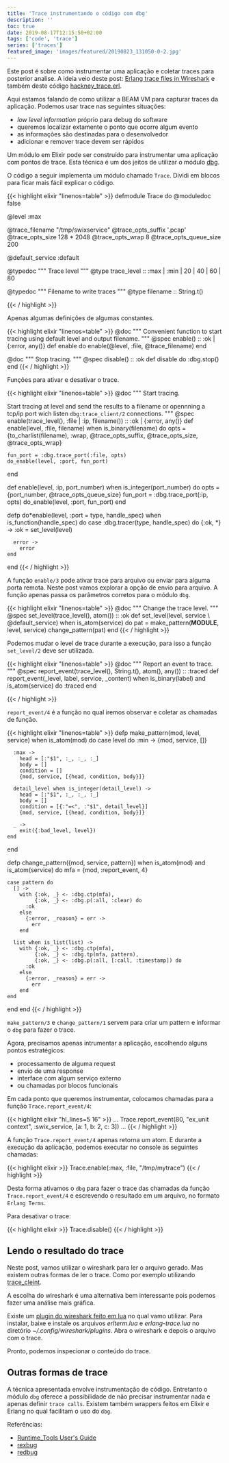 ```yaml
---
title: 'Trace instrumentando o código com dbg'
description: ''
toc: true
date: 2019-08-17T12:15:50+02:00
tags: ['code', 'trace']
series: ['traces']
featured_image: 'images/featured/20190823_131050-0-2.jpg'
---
```


Este post é sobre como instrumentar uma aplicação e coletar traces para
posterior analise. A ideia veio deste post:
[Erlang trace files in Wireshark](https://www.erlang-solutions.com/blog/erlang-trace-files-in-wireshark.html)
e também deste código
[hackney_trace.erl](https://github.com/benoitc/hackney/blob/master/src/hackney_trace.erl).

Aqui estamos falando de como utilizar a BEAM VM para capturar traces da
aplicação. Podemos usar trace nas seguintes situações:

- _low level information_ próprio para debug do software
- queremos localizar extamente o ponto que ocorre algum evento
- as informações são destinadas para o desenvolvedor
- adicionar e remover trace devem ser rápidos

Um módulo em Elixir pode ser construído para instrumentar uma aplicação com
pontos de trace. Esta técnica é um dos jeitos de utilizar o módulo
[dbg](http://erlang.org/doc/man/dbg.html).

O código a seguir implementa um módulo chamado `Trace`. Dividi em blocos para
ficar mais fácil explicar o código.

{{< highlight elixir "linenos=table" >}} defmodule Trace do @moduledoc false

@level :max

@trace_filename "/tmp/swixservice" @trace_opts_suffix '.pcap' @trace_opts_size
128 \* 2048 @trace_opts_wrap 8 @trace_opts_queue_size 200

@default_service :default

@typedoc """ Trace level """ @type trace_level :: :max | :min | 20 | 40 | 60 |
80

@typedoc """ Filename to write traces """ @type filename :: String.t()

{{< / highlight >}}

Apenas algumas definições de algumas constantes.

{{< highlight elixir "linenos=table" >}} @doc """ Convenient function to start
tracing using default level and output filename. """ @spec enable() :: :ok |
{:error, any()} def enable do enable(@level, :file, @trace_filename) end

@doc """ Stop tracing. """ @spec disable() :: :ok def disable do :dbg.stop() end
{{< / highlight >}}

Funções para ativar e desativar o trace.

{{< highlight elixir "linenos=table" >}} @doc """ Start tracing.

Start tracing at level and send the results to a filename or opennning a tcp/ip
port wich listen `dbg:trace_client/2` connections. """ @spec
enable(trace_level(), :file | :ip, filename()) :: :ok | {:error, any()} def
enable(level, :file, filename) when is_binary(filename) do opts =
{to_charlist(filename), :wrap, @trace_opts_suffix, @trace_opts_size,
@trace_opts_wrap}

    fun_port = :dbg.trace_port(:file, opts)
    do_enable(level, :port, fun_port)

end

def enable(level, :ip, port_number) when is_integer(port_number) do opts =
{port_number, @trace_opts_queue_size} fun_port = :dbg.trace_port(:ip, opts)
do_enable(level, :port, fun_port) end

defp do*enable(level, :port = type, handle_spec) when is_function(handle_spec)
do case :dbg.tracer(type, handle_spec) do {:ok, *} -> :ok = set_level(level)

      error ->
        error
    end

end {{< / highlight >}}

A função `enable/3` pode ativar trace para arquivo ou enviar para alguma porta
remota. Neste post vamos explorar a opção de envio para arquivo. A função apenas
passa os parâmetros corretos para o módulo `dbg`.

{{< highlight elixir "linenos=table" >}} @doc """ Change the trace level. """
@spec set_level(trace_level(), atom()) :: :ok def set_level(level, service \\
@default_service) when is_atom(service) do pat = make_pattern(**MODULE**, level,
service) change_pattern(pat) end {{< / highlight >}}

Podemos mudar o level de trace durante a execução, para isso a função
`set_level/2` deve ser utilizada.

{{< highlight elixir "linenos=table" >}} @doc """ Report an event to trace. """
@spec report_event(trace_level(), String.t(), atom(), any()) :: :traced def
report_event(\_level, label, service, \_content) when is_binary(label) and
is_atom(service) do :traced end

{{< / highlight >}}

`report_event/4` é a função no qual iremos observar e coletar as chamadas de
função.

{{< highlight elixir "linenos=table" >}} defp make_pattern(mod, level, service)
when is_atom(mod) do case level do :min -> {mod, service, []}

      :max ->
        head = [:"$1", :_, :_, :_]
        body = []
        condition = []
        {mod, service, [{head, condition, body}]}

      detail_level when is_integer(detail_level) ->
        head = [:"$1", :_, :_, :_]
        body = []
        condition = [{:"=<", :"$1", detail_level}]
        {mod, service, [{head, condition, body}]}

      _ ->
        exit({:bad_level, level})
    end

end

defp change_pattern({mod, service, pattern}) when is_atom(mod) and
is_atom(service) do mfa = {mod, :report_event, 4}

    case pattern do
      [] ->
        with {:ok, _} <- :dbg.ctp(mfa),
             {:ok, _} <- :dbg.p(:all, :clear) do
          :ok
        else
          {:error, _reason} = err ->
            err
        end

      list when is_list(list) ->
        with {:ok, _} <- :dbg.ctp(mfa),
             {:ok, _} <- :dbg.tp(mfa, pattern),
             {:ok, _} <- :dbg.p(:all, [:call, :timestamp]) do
          :ok
        else
          {:error, _reason} = err ->
            err
        end
    end

end end {{< / highlight >}}

`make_pattern/3` e `change_pattern/1` servem para criar um pattern e informar o
`dbg` para fazer o trace.

Agora, precisamos apenas intrumentar a aplicação, escolhendo alguns pontos
estratégicos:

- processamento de alguma request
- envio de uma response
- interface com algum serviço externo
- ou chamadas por blocos funcionais

Em cada ponto que queremos instrumentar, colocamos chamadas para a função
`Trace.report_event/4`:

{{< highlight elixir "hl_lines=5 16" >}} ... Trace.report_event(80, "ex_unit
context", :swix_service, [a: 1, b: 2, c: 3]) ... {{< / highlight >}}

A função `Trace.report_event/4` apenas retorna um atom. E durante a execução da
aplicação, podemos executar no console as seguintes chamadas:

{{< highlight elixir >}} Trace.enable(:max, :file, "/tmp/mytrace")
{{< / highlight >}}

Desta forma ativamos o `dbg` para fazer o trace das chamadas da função
`Trace.report_event/4` e escrevendo o resultado em um arquivo, no formato
`Erlang Terms`.

Para desativar o trace:

{{< highlight elixir >}} Trace.disable() {{< / highlight >}}

## Lendo o resultado do trace

Neste post, vamos utilizar o wireshark para ler o arquivo gerado. Mas existem
outras formas de ler o trace. Como por exemplo utilizando
[trace_cleint](http://erlang.org/doc/man/dbg.html#trace_client-3).

A escolha do wireshark é uma alternativa bem interessante pois podemos fazer uma
análise mais gráfica.

Existe um
[plugin do wireshark feito em lua](https://github.com/legoscia/cautious-rotary-phone)
no qual vamo utilizar. Para instalar, baixe e instale os arquivos _erlterm.lua_
e _erlang-trace.lua_ no diretório _~/.config/wireshark/plugins_. Abra o
wireshark e depois o arquivo com o trace.

Pronto, podemos inspecionar o conteúdo do trace.

## Outras formas de trace

A técnica apresentada envolve instrumentação de código. Entretanto o módulo
`dbg` oferece a possibilidade de não precisar instrumentar nada e apenas definir
`trace calls`. Existem também wrappers feitos em Elixir e Erlang no qual
facilitam o uso do `dbg`.

Referências:

- [Runtime_Tools User's Guide](http://erlang.org/doc/apps/runtime_tools/users_guide.html)
- [rexbug](https://github.com/nietaki/rexbug)
- [redbug](https://github.com/massemanet/redbug)
